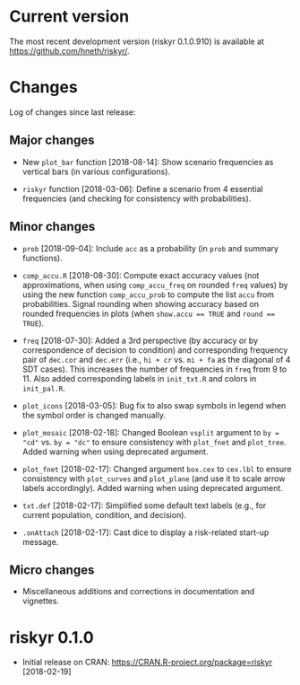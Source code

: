 
# Current version

The most recent development version (riskyr 0.1.0.910) is available at <https://github.com/hneth/riskyr/>. 

# Changes

Log of changes since last release: 

## Major changes

- New `plot_bar` function [2018-08-14]: 
Show scenario frequencies as vertical bars (in various configurations). 

- `riskyr` function [2018-03-06]: 
Define a scenario from 4 essential frequencies (and checking for consistency with probabilities). 


## Minor changes

- `prob` [2018-09-04]: 
Include `acc` as a probability (in `prob` and summary functions). 

- `comp_accu.R` [2018-08-30]: 
Compute exact accuracy values (not approximations, when using `comp_accu_freq` on rounded `freq` values) by using the new function `comp_accu_prob` to compute the list `accu` from probabilities. Signal rounding when showing accuracy based on rounded frequencies in plots (when `show.accu == TRUE` and `round == TRUE`). 

- `freq` [2018-07-30]: 
Added a 3rd perspective (by accuracy or by correspondence of decision to condition) and corresponding frequency pair of `dec.cor` and `dec.err` (i.e., `hi + cr` vs. `mi + fa` as the diagonal of 4 SDT cases). This increases the number of frequencies in `freq` from 9 to 11. Also added corresponding labels in `init_txt.R` and colors in `init_pal.R`. 

- `plot_icons` [2018-03-05]: 
Bug fix to also swap symbols in legend when the symbol order is changed manually.

- `plot_mosaic` [2018-02-18]: 
Changed Boolean `vsplit` argument to `by = "cd"` vs. `by = "dc"` to ensure consistency with `plot_fnet` and `plot_tree`. Added warning when using deprecated argument. 

- `plot_fnet` [2018-02-17]: 
Changed argument `box.cex` to `cex.lbl` to ensure consistency with `plot_curves` and `plot_plane` (and use it to scale arrow labels accordingly). Added warning when using deprecated argument.

- `txt.def` [2018-02-17]: 
Simplified some default text labels (e.g., for current population, condition, and decision). 

- `.onAttach` [2018-02-17]: 
Cast dice to display a risk-related start-up message.


## Micro changes

- Miscellaneous additions and corrections in documentation and vignettes. 

# riskyr 0.1.0

- Initial release on CRAN: <https://CRAN.R-project.org/package=riskyr> [2018-02-19] 
